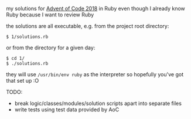 my solutions for [Advent of Code 2018](https://adventofcode.com/2018)
in Ruby even though I already know Ruby because I want to review Ruby

the solutions are all executable, e.g. from the project root directory:
```
$ 1/solutions.rb
```
or from the directory for a given day:
```
$ cd 1/
$ ./solutions.rb
```

they will use `/usr/bin/env ruby` as the interpreter
so hopefully you've got that set up :O

TODO:
- break logic/classes/modules/solution scripts apart into separate files
- write tests using test data provided by AoC
